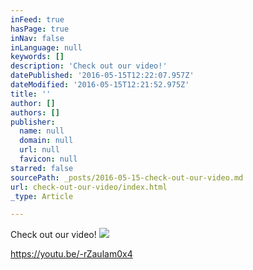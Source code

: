```yaml
---
inFeed: true
hasPage: true
inNav: false
inLanguage: null
keywords: []
description: 'Check out our video!'
datePublished: '2016-05-15T12:22:07.957Z'
dateModified: '2016-05-15T12:21:52.975Z'
title: ''
author: []
authors: []
publisher:
  name: null
  domain: null
  url: null
  favicon: null
starred: false
sourcePath: _posts/2016-05-15-check-out-our-video.md
url: check-out-our-video/index.html
_type: Article

---
```

Check out our video!
![](https://the-grid-user-content.s3-us-west-2.amazonaws.com/8cac72a6-13bd-4ae7-8a5e-7f80dece4d1f.jpg)

https://youtu.be/-rZaulam0x4